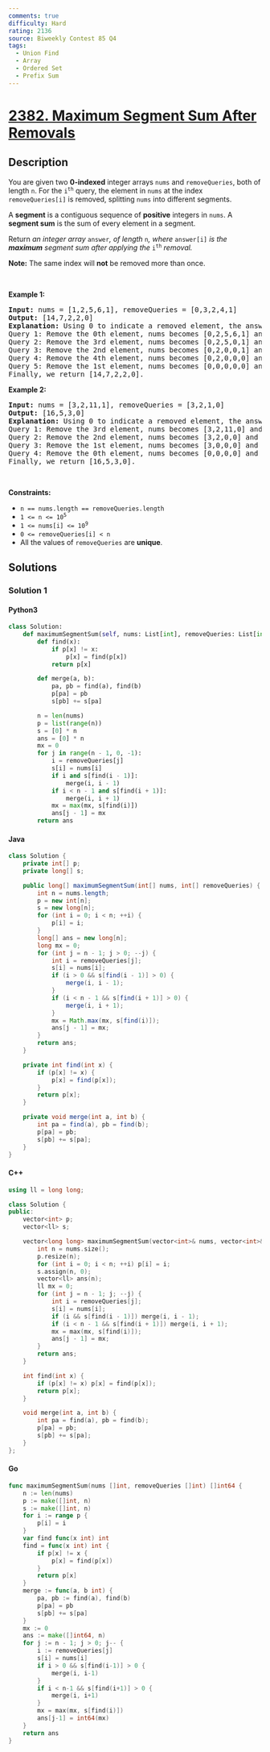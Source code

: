 ```yaml
---
comments: true
difficulty: Hard
rating: 2136
source: Biweekly Contest 85 Q4
tags:
  - Union Find
  - Array
  - Ordered Set
  - Prefix Sum
---
```


<!-- problem:start -->

# [2382. Maximum Segment Sum After Removals](https://leetcode.com/problems/maximum-segment-sum-after-removals)


## Description

<!-- description:start -->

<p>You are given two <strong>0-indexed</strong> integer arrays <code>nums</code> and <code>removeQueries</code>, both of length <code>n</code>. For the <code>i<sup>th</sup></code> query, the element in <code>nums</code> at the index <code>removeQueries[i]</code> is removed, splitting <code>nums</code> into different segments.</p>

<p>A <strong>segment</strong> is a contiguous sequence of <strong>positive</strong> integers in <code>nums</code>. A <strong>segment sum</strong> is the sum of every element in a segment.</p>

<p>Return<em> an integer array </em><code>answer</code><em>, of length </em><code>n</code><em>, where </em><code>answer[i]</code><em> is the <strong>maximum</strong> segment sum after applying the </em><code>i<sup>th</sup></code> <em>removal.</em></p>

<p><strong>Note:</strong> The same index will <strong>not</strong> be removed more than once.</p>

<p>&nbsp;</p>
<p><strong class="example">Example 1:</strong></p>

<pre>
<strong>Input:</strong> nums = [1,2,5,6,1], removeQueries = [0,3,2,4,1]
<strong>Output:</strong> [14,7,2,2,0]
<strong>Explanation:</strong> Using 0 to indicate a removed element, the answer is as follows:
Query 1: Remove the 0th element, nums becomes [0,2,5,6,1] and the maximum segment sum is 14 for segment [2,5,6,1].
Query 2: Remove the 3rd element, nums becomes [0,2,5,0,1] and the maximum segment sum is 7 for segment [2,5].
Query 3: Remove the 2nd element, nums becomes [0,2,0,0,1] and the maximum segment sum is 2 for segment [2]. 
Query 4: Remove the 4th element, nums becomes [0,2,0,0,0] and the maximum segment sum is 2 for segment [2]. 
Query 5: Remove the 1st element, nums becomes [0,0,0,0,0] and the maximum segment sum is 0, since there are no segments.
Finally, we return [14,7,2,2,0].</pre>

<p><strong class="example">Example 2:</strong></p>

<pre>
<strong>Input:</strong> nums = [3,2,11,1], removeQueries = [3,2,1,0]
<strong>Output:</strong> [16,5,3,0]
<strong>Explanation:</strong> Using 0 to indicate a removed element, the answer is as follows:
Query 1: Remove the 3rd element, nums becomes [3,2,11,0] and the maximum segment sum is 16 for segment [3,2,11].
Query 2: Remove the 2nd element, nums becomes [3,2,0,0] and the maximum segment sum is 5 for segment [3,2].
Query 3: Remove the 1st element, nums becomes [3,0,0,0] and the maximum segment sum is 3 for segment [3].
Query 4: Remove the 0th element, nums becomes [0,0,0,0] and the maximum segment sum is 0, since there are no segments.
Finally, we return [16,5,3,0].
</pre>

<p>&nbsp;</p>
<p><strong>Constraints:</strong></p>

<ul>
	<li><code>n == nums.length == removeQueries.length</code></li>
	<li><code>1 &lt;= n &lt;= 10<sup>5</sup></code></li>
	<li><code>1 &lt;= nums[i] &lt;= 10<sup>9</sup></code></li>
	<li><code>0 &lt;= removeQueries[i] &lt; n</code></li>
	<li>All the values of <code>removeQueries</code> are <strong>unique</strong>.</li>
</ul>

<!-- description:end -->

## Solutions

<!-- solution:start -->

### Solution 1

<!-- tabs:start -->

#### Python3

```python
class Solution:
    def maximumSegmentSum(self, nums: List[int], removeQueries: List[int]) -> List[int]:
        def find(x):
            if p[x] != x:
                p[x] = find(p[x])
            return p[x]

        def merge(a, b):
            pa, pb = find(a), find(b)
            p[pa] = pb
            s[pb] += s[pa]

        n = len(nums)
        p = list(range(n))
        s = [0] * n
        ans = [0] * n
        mx = 0
        for j in range(n - 1, 0, -1):
            i = removeQueries[j]
            s[i] = nums[i]
            if i and s[find(i - 1)]:
                merge(i, i - 1)
            if i < n - 1 and s[find(i + 1)]:
                merge(i, i + 1)
            mx = max(mx, s[find(i)])
            ans[j - 1] = mx
        return ans
```

#### Java

```java
class Solution {
    private int[] p;
    private long[] s;

    public long[] maximumSegmentSum(int[] nums, int[] removeQueries) {
        int n = nums.length;
        p = new int[n];
        s = new long[n];
        for (int i = 0; i < n; ++i) {
            p[i] = i;
        }
        long[] ans = new long[n];
        long mx = 0;
        for (int j = n - 1; j > 0; --j) {
            int i = removeQueries[j];
            s[i] = nums[i];
            if (i > 0 && s[find(i - 1)] > 0) {
                merge(i, i - 1);
            }
            if (i < n - 1 && s[find(i + 1)] > 0) {
                merge(i, i + 1);
            }
            mx = Math.max(mx, s[find(i)]);
            ans[j - 1] = mx;
        }
        return ans;
    }

    private int find(int x) {
        if (p[x] != x) {
            p[x] = find(p[x]);
        }
        return p[x];
    }

    private void merge(int a, int b) {
        int pa = find(a), pb = find(b);
        p[pa] = pb;
        s[pb] += s[pa];
    }
}
```

#### C++

```cpp
using ll = long long;

class Solution {
public:
    vector<int> p;
    vector<ll> s;

    vector<long long> maximumSegmentSum(vector<int>& nums, vector<int>& removeQueries) {
        int n = nums.size();
        p.resize(n);
        for (int i = 0; i < n; ++i) p[i] = i;
        s.assign(n, 0);
        vector<ll> ans(n);
        ll mx = 0;
        for (int j = n - 1; j; --j) {
            int i = removeQueries[j];
            s[i] = nums[i];
            if (i && s[find(i - 1)]) merge(i, i - 1);
            if (i < n - 1 && s[find(i + 1)]) merge(i, i + 1);
            mx = max(mx, s[find(i)]);
            ans[j - 1] = mx;
        }
        return ans;
    }

    int find(int x) {
        if (p[x] != x) p[x] = find(p[x]);
        return p[x];
    }

    void merge(int a, int b) {
        int pa = find(a), pb = find(b);
        p[pa] = pb;
        s[pb] += s[pa];
    }
};
```

#### Go

```go
func maximumSegmentSum(nums []int, removeQueries []int) []int64 {
	n := len(nums)
	p := make([]int, n)
	s := make([]int, n)
	for i := range p {
		p[i] = i
	}
	var find func(x int) int
	find = func(x int) int {
		if p[x] != x {
			p[x] = find(p[x])
		}
		return p[x]
	}
	merge := func(a, b int) {
		pa, pb := find(a), find(b)
		p[pa] = pb
		s[pb] += s[pa]
	}
	mx := 0
	ans := make([]int64, n)
	for j := n - 1; j > 0; j-- {
		i := removeQueries[j]
		s[i] = nums[i]
		if i > 0 && s[find(i-1)] > 0 {
			merge(i, i-1)
		}
		if i < n-1 && s[find(i+1)] > 0 {
			merge(i, i+1)
		}
		mx = max(mx, s[find(i)])
		ans[j-1] = int64(mx)
	}
	return ans
}
```

<!-- tabs:end -->

<!-- solution:end -->

<!-- problem:end -->
